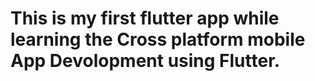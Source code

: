# This is my first flutter app while learning the Cross platform mobile App Devolopment using Flutter.

